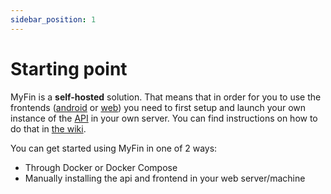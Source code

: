 ```yaml
---
sidebar_position: 1
---
```


# Starting point
MyFin is a **self-hosted** solution. That means that in order for you to use the frontends ([android](https://github.com/afaneca/myfin-android) or [web](https://github.com/afaneca/myfin)) you need to first setup and launch your own instance of the [API](https://github.com/afaneca/myfin) in your own server. You can find instructions on how to do that in [the wiki](https://github.com/afaneca/myfin-api/wiki/Getting-started).

You can get started using MyFin in one of 2 ways:
- Through Docker or Docker Compose
- Manually installing the api and frontend in your web server/machine